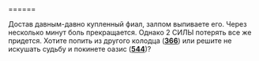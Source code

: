 ======

Достав давным-давно купленный фиал, залпом выпиваете его. Через несколько минут боль прекращается. Однако 2 СИЛЫ потерять все же придется. Хотите попить из другого колодца ([**366**](#n_366)) или решите не искушать судьбу и покинете оазис ([**544**](#n_544))?

